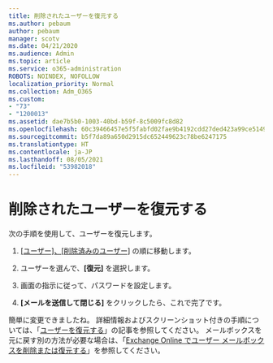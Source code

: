 ```yaml
---
title: 削除されたユーザーを復元する
ms.author: pebaum
author: pebaum
manager: scotv
ms.date: 04/21/2020
ms.audience: Admin
ms.topic: article
ms.service: o365-administration
ROBOTS: NOINDEX, NOFOLLOW
localization_priority: Normal
ms.collection: Adm_O365
ms.custom:
- "73"
- "1200013"
ms.assetid: dae7b5b0-1003-40bd-b59f-8c5009fc8d82
ms.openlocfilehash: 60c39466457e5f5fabfd02fae9b4192cdd27ded423a99ce5149b1c102e138097
ms.sourcegitcommit: b5f7da89a650d2915dc652449623c78be6247175
ms.translationtype: HT
ms.contentlocale: ja-JP
ms.lasthandoff: 08/05/2021
ms.locfileid: "53982018"
---
```

# <a name="restore-a-deleted-user"></a>削除されたユーザーを復元する

次の手順を使用して、ユーザーを復元します。
  
1. [[ユーザー]、[削除済みのユーザー]](https://admin.microsoft.com/adminportal/home#/deletedusers) の順に移動します。

2. ユーザーを選んで、**[復元]** を選択します。

3. 画面の指示に従って、パスワードを設定します。

4. **[メールを送信して閉じる]** をクリックしたら、これで完了です。

簡単に変更できましたね。 詳細情報およびスクリーンショット付きの手順については、「[ユーザーを復元する](https://docs.microsoft.com/microsoft-365/admin/add-users/restore-user)」の記事を参照してください。 メールボックスを元に戻す別の方法が必要な場合は、「[Exchange Online でユーザー メールボックスを削除または復元する](https://docs.microsoft.com/exchange/recipients-in-exchange-online/delete-or-restore-mailboxes)」を参照してください。